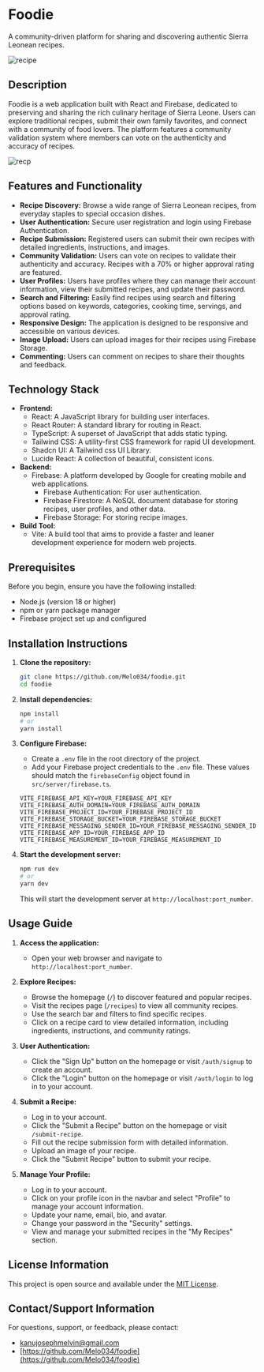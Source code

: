 # Foodie

A community-driven platform for sharing and discovering authentic Sierra Leonean recipes.

![recipe](https://github.com/user-attachments/assets/bb03a0ef-c38a-42fc-b47f-105b6512f9a7)

## Description

Foodie is a web application built with React and Firebase, dedicated to preserving and sharing the rich culinary heritage of Sierra Leone. Users can explore traditional recipes, submit their own family favorites, and connect with a community of food lovers. The platform features a community validation system where members can vote on the authenticity and accuracy of recipes.

![recp](https://github.com/user-attachments/assets/85ba2ef8-e352-4766-b6d8-dfc35cc9c7ff)


## Features and Functionality

*   **Recipe Discovery:** Browse a wide range of Sierra Leonean recipes, from everyday staples to special occasion dishes.
*   **User Authentication:** Secure user registration and login using Firebase Authentication.
*   **Recipe Submission:** Registered users can submit their own recipes with detailed ingredients, instructions, and images.
*   **Community Validation:** Users can vote on recipes to validate their authenticity and accuracy. Recipes with a 70% or higher approval rating are featured.
*   **User Profiles:** Users have profiles where they can manage their account information, view their submitted recipes, and update their password.
*   **Search and Filtering:** Easily find recipes using search and filtering options based on keywords, categories, cooking time, servings, and approval rating.
*   **Responsive Design:** The application is designed to be responsive and accessible on various devices.
*   **Image Upload:** Users can upload images for their recipes using Firebase Storage.
*   **Commenting:** Users can comment on recipes to share their thoughts and feedback.

## Technology Stack

*   **Frontend:**
    *   React: A JavaScript library for building user interfaces.
    *   React Router: A standard library for routing in React.
    *   TypeScript: A superset of JavaScript that adds static typing.
    *   Tailwind CSS: A utility-first CSS framework for rapid UI development.
    *   Shadcn UI: A Tailwind css UI Library.
    *   Lucide React: A collection of beautiful, consistent icons.
*   **Backend:**
    *   Firebase: A platform developed by Google for creating mobile and web applications.
        *   Firebase Authentication: For user authentication.
        *   Firebase Firestore: A NoSQL document database for storing recipes, user profiles, and other data.
        *   Firebase Storage: For storing recipe images.
*   **Build Tool:**
    *   Vite: A build tool that aims to provide a faster and leaner development experience for modern web projects.

## Prerequisites

Before you begin, ensure you have the following installed:

*   Node.js (version 18 or higher)
*   npm or yarn package manager
*   Firebase project set up and configured

## Installation Instructions

1.  **Clone the repository:**

    ```bash
    git clone https://github.com/Melo034/foodie.git
    cd foodie
    ```

2.  **Install dependencies:**

    ```bash
    npm install
    # or
    yarn install
    ```

3.  **Configure Firebase:**

    *   Create a `.env` file in the root directory of the project.
    *   Add your Firebase project credentials to the `.env` file.  These values should match the `firebaseConfig` object found in `src/server/firebase.ts`.



    ```
    VITE_FIREBASE_API_KEY=YOUR_FIREBASE_API_KEY
    VITE_FIREBASE_AUTH_DOMAIN=YOUR_FIREBASE_AUTH_DOMAIN
    VITE_FIREBASE_PROJECT_ID=YOUR_FIREBASE_PROJECT_ID
    VITE_FIREBASE_STORAGE_BUCKET=YOUR_FIREBASE_STORAGE_BUCKET
    VITE_FIREBASE_MESSAGING_SENDER_ID=YOUR_FIREBASE_MESSAGING_SENDER_ID
    VITE_FIREBASE_APP_ID=YOUR_FIREBASE_APP_ID
    VITE_FIREBASE_MEASUREMENT_ID=YOUR_FIREBASE_MEASUREMENT_ID
    ```

4.  **Start the development server:**

    ```bash
    npm run dev
    # or
    yarn dev
    ```

    This will start the development server at `http://localhost:port_number`.

## Usage Guide

1.  **Access the application:**

    *   Open your web browser and navigate to `http://localhost:port_number`.

2.  **Explore Recipes:**

    *   Browse the homepage (`/`) to discover featured and popular recipes.
    *   Visit the recipes page (`/recipes`) to view all community recipes.
    *   Use the search bar and filters to find specific recipes.
    *   Click on a recipe card to view detailed information, including ingredients, instructions, and community ratings.

3.  **User Authentication:**

    *   Click the "Sign Up" button on the homepage or visit `/auth/signup` to create an account.
    *   Click the "Login" button on the homepage or visit `/auth/login` to log in to your account.

4.  **Submit a Recipe:**

    *   Log in to your account.
    *   Click the "Submit a Recipe" button on the homepage or visit `/submit-recipe`.
    *   Fill out the recipe submission form with detailed information.
    *   Upload an image of your recipe.
    *   Click the "Submit Recipe" button to submit your recipe.

5.  **Manage Your Profile:**

    *   Log in to your account.
    *   Click on your profile icon in the navbar and select "Profile" to manage your account information.
    *   Update your name, email, bio, and avatar.
    *   Change your password in the "Security" settings.
    *   View and manage your submitted recipes in the "My Recipes" section.


## License Information

This project is open source and available under the [MIT License](LICENSE).

## Contact/Support Information

For questions, support, or feedback, please contact:

*   [kanujosephmelvin@gmail.com](mailto:kanujosephmelvin@gmail.com)
*   [https://github.com/Melo034/foodie](https://github.com/Melo034/foodie)
